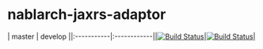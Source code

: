 # nablarch-jaxrs-adaptor

| master | develop ||:-----------|:------------||[![Build Status](https://travis-ci.org/nablarch/nablarch-jaxrs-adaptor.svg?branch=master)](https://travis-ci.org/nablarch/nablarch-jaxrs-adaptor)|[![Build Status](https://travis-ci.org/nablarch/nablarch-jaxrs-adaptor.svg?branch=develop)](https://travis-ci.org/nablarch/nablarch-jaxrs-adaptor)|
